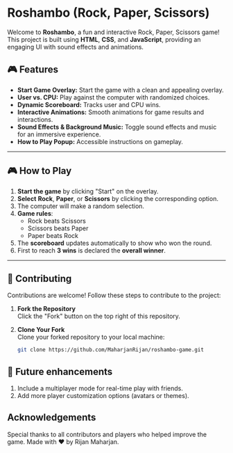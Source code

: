# Roshambo (Rock, Paper, Scissors)

Welcome to **Roshambo**, a fun and interactive Rock, Paper, Scissors game! This project is built using **HTML**, **CSS**, and **JavaScript**, providing an engaging UI with sound effects and animations.

## 🎮 Features
- **Start Game Overlay:** Start the game with a clean and appealing overlay.
- **User vs. CPU:** Play against the computer with randomized choices.
- **Dynamic Scoreboard:** Tracks user and CPU wins.
- **Interactive Animations:** Smooth animations for game results and interactions.
- **Sound Effects & Background Music:** Toggle sound effects and music for an immersive experience.
- **How to Play Popup:** Accessible instructions on gameplay.

---

## 🎮 How to Play
1. **Start the game** by clicking "Start" on the overlay.
2. **Select** **Rock**, **Paper**, or **Scissors** by clicking the corresponding option.
3. The computer will make a random selection.
4. **Game rules**:
   - Rock beats Scissors
   - Scissors beats Paper
   - Paper beats Rock
5. The **scoreboard** updates automatically to show who won the round.
6. First to reach **3 wins** is declared the **overall winner**.

---

## 🤝 Contributing
Contributions are welcome! Follow these steps to contribute to the project:

1. **Fork the Repository**  
   Click the "Fork" button on the top right of this repository.

2. **Clone Your Fork**  
   Clone your forked repository to your local machine:  
   ```bash
   git clone https://github.com/MaharjanRijan/roshambo-game.git

## 🌟 Future enhancements
1. Include a multiplayer mode for real-time play with friends.
2. Add more player customization options (avatars or themes).

## Acknowledgements
Special thanks to all contributors and players who helped improve the game.
Made with ❤️ by Rijan Maharjan.
